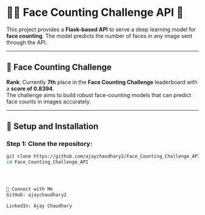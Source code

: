 # 🧑‍💻 **Face Counting Challenge API** 🚀

This project provides a **Flask-based API** to serve a deep learning model for **face counting**. The model predicts the number of faces in any image sent through the API.

---

## 🏅 **Face Counting Challenge**

**Rank**: Currently **7th** place in the **Face Counting Challenge** leaderboard with a **score of 0.8394**.  
The challenge aims to build robust face-counting models that can predict face counts in images accurately.

---

## 🚀 **Setup and Installation**

### Step 1: Clone the repository:
```bash
git clone https://github.com/ajaychaudhary2/Face_Counting_Challenge_API.git
cd Face_Counting_Challenge_API




🔗 Connect with Me
GitHub: ajaychaudhary2

LinkedIn: Ajay Chaudhary